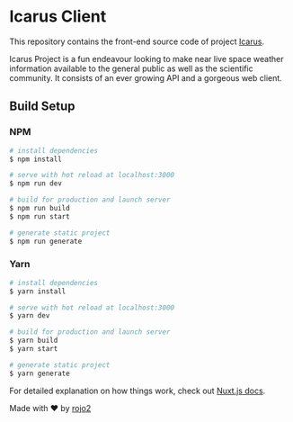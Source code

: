 # Icarus Client

This repository contains the front-end source code of project [Icarus](https://icarus.live).

Icarus Project is a fun endeavour looking to make near
live space weather information available to the general public
as well as the scientific community. It consists of an ever
growing API and a gorgeous web client.

## Build Setup

### NPM

```bash
# install dependencies
$ npm install

# serve with hot reload at localhost:3000
$ npm run dev

# build for production and launch server
$ npm run build
$ npm run start

# generate static project
$ npm run generate
```

### Yarn

```bash
# install dependencies
$ yarn install

# serve with hot reload at localhost:3000
$ yarn dev

# build for production and launch server
$ yarn build
$ yarn start

# generate static project
$ yarn generate
```

For detailed explanation on how things work, check out [Nuxt.js docs](https://nuxtjs.org).

Made with :heart: by [rojo2](https://rojo2.com)
